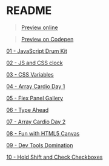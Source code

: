 # README

> [Preview online](https://wispamulet.github.io/js30-practice/)

> [Preview on Codepen](https://codepen.io/collection/DJNMGE/)

[01 - JavaScript Drum Kit](../../tree/master/01%20-%20JavaScript%20Drum%20Kit)

[02 - JS and CSS clock](../../tree/master/02%20-%20JS%20and%20CSS%20clock)

[03 - CSS Variables](../../tree/master/03%20-%20CSS%20Variables)

[04 - Array Cardio Day 1](../../tree/master/04%20-%20Array%20Cardio%20Day%201)

[05 - Flex Panel Gallery](../../tree/master/05%20-%20Flex%20Panel%20Gallery)

[06 - Type Ahead](../../tree/master/06%20-%20Type%20Ahead)

[07 - Array Cardio Day 2](../../tree/master/07%20-%20Array%20Cardio%20Day%202)

[08 - Fun with HTML5 Canvas](../../tree/master/08%20-%20Fun%20with%20HTML5%20Canvas)

[09 - Dev Tools Domination](../../tree/master/09%20-%20Dev%20Tools%20Domination)

[10 - Hold Shift and Check Checkboxes](../../tree/master/10%20-%20Hold%20Shift%20and%20Check%20Checkboxes)
